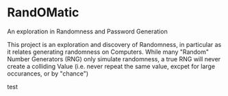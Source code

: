 # RandOMatic
An exploration in Randomness and Password Generation 

This project is an exploration and discovery of Randomness, in particular as it relates generating randomness on Computers. 
While many "Random" Number Generators (RNG) only simulate randomness, a true RNG will never create a colliding Value (i.e. never repeat the 
same value, excpet for large occurances, or by "chance") 

test